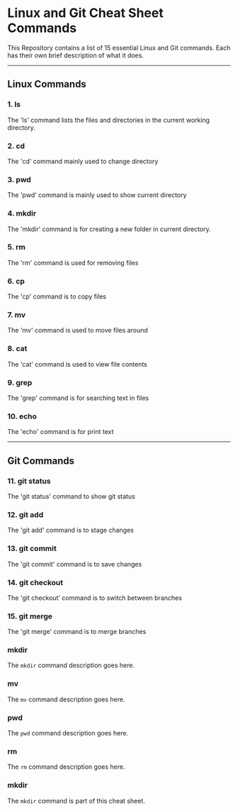 # Linux and Git Cheat Sheet Commands

This Repository contains a list of 15 essential Linux and Git commands.
Each has their own brief description of what it does.

---

## Linux Commands

### 1. ls
The 'ls' command lists the files and directories in the current working directory.

### 2. cd
The 'cd' command mainly used to change directory

### 3. pwd
The 'pwd' command is mainly used to show current directory

### 4. mkdir
The 'mkdir' command is for creating a new folder in current directory.

### 5. rm
The 'rm' command is used for removing files

### 6. cp
The 'cp' command is to copy files

### 7. mv
The 'mv' command is used to move files around

### 8. cat
The 'cat' command is used to view file contents

### 9. grep
The 'grep' command is for searching text in files

### 10. echo 
The 'echo' command is for print text

---

## Git Commands

### 11. git status
The 'git status' command to show git status

### 12. git add
The 'git add' command is to stage changes

### 13. git commit
The 'git commit' command is to save changes

### 14. git checkout
The 'git checkout' command is to switch between branches

### 15. git merge
The 'git merge' command is to merge branches
### mkdir
The `mkdir` command description goes here.
### mv
The `mv` command description goes here.
### pwd
The `pwd` command description goes here.
### rm
The `rm` command description goes here.
### mkdir
The `mkdir` command is part of this cheat sheet.

